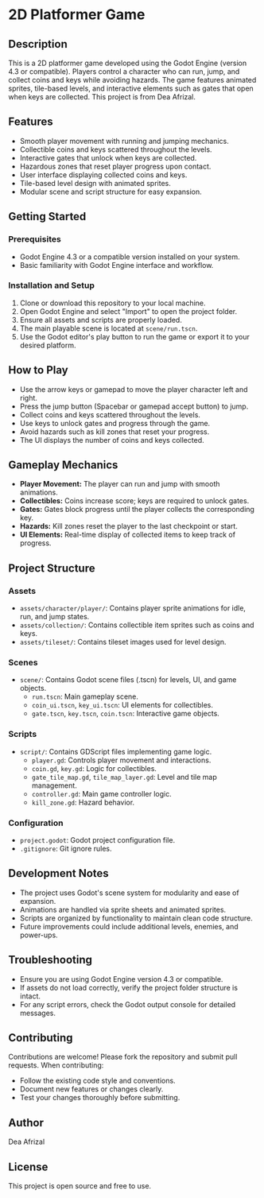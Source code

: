# 2D Platformer Game

## Description
This is a 2D platformer game developed using the Godot Engine (version 4.3 or compatible). Players control a character who can run, jump, and collect coins and keys while avoiding hazards. The game features animated sprites, tile-based levels, and interactive elements such as gates that open when keys are collected. This project is from Dea Afrizal.

## Features
- Smooth player movement with running and jumping mechanics.
- Collectible coins and keys scattered throughout the levels.
- Interactive gates that unlock when keys are collected.
- Hazardous zones that reset player progress upon contact.
- User interface displaying collected coins and keys.
- Tile-based level design with animated sprites.
- Modular scene and script structure for easy expansion.

## Getting Started

### Prerequisites
- Godot Engine 4.3 or a compatible version installed on your system.
- Basic familiarity with Godot Engine interface and workflow.

### Installation and Setup
1. Clone or download this repository to your local machine.
2. Open Godot Engine and select "Import" to open the project folder.
3. Ensure all assets and scripts are properly loaded.
4. The main playable scene is located at `scene/run.tscn`.
5. Use the Godot editor's play button to run the game or export it to your desired platform.

## How to Play
- Use the arrow keys or gamepad to move the player character left and right.
- Press the jump button (Spacebar or gamepad accept button) to jump.
- Collect coins and keys scattered throughout the levels.
- Use keys to unlock gates and progress through the game.
- Avoid hazards such as kill zones that reset your progress.
- The UI displays the number of coins and keys collected.

## Gameplay Mechanics
- **Player Movement:** The player can run and jump with smooth animations.
- **Collectibles:** Coins increase score; keys are required to unlock gates.
- **Gates:** Gates block progress until the player collects the corresponding key.
- **Hazards:** Kill zones reset the player to the last checkpoint or start.
- **UI Elements:** Real-time display of collected items to keep track of progress.

## Project Structure

### Assets
- `assets/character/player/`: Contains player sprite animations for idle, run, and jump states.
- `assets/collection/`: Contains collectible item sprites such as coins and keys.
- `assets/tileset/`: Contains tileset images used for level design.

### Scenes
- `scene/`: Contains Godot scene files (.tscn) for levels, UI, and game objects.
  - `run.tscn`: Main gameplay scene.
  - `coin_ui.tscn`, `key_ui.tscn`: UI elements for collectibles.
  - `gate.tscn`, `key.tscn`, `coin.tscn`: Interactive game objects.

### Scripts
- `script/`: Contains GDScript files implementing game logic.
  - `player.gd`: Controls player movement and interactions.
  - `coin.gd`, `key.gd`: Logic for collectibles.
  - `gate_tile_map.gd`, `tile_map_layer.gd`: Level and tile map management.
  - `controller.gd`: Main game controller logic.
  - `kill_zone.gd`: Hazard behavior.

### Configuration
- `project.godot`: Godot project configuration file.
- `.gitignore`: Git ignore rules.

## Development Notes
- The project uses Godot's scene system for modularity and ease of expansion.
- Animations are handled via sprite sheets and animated sprites.
- Scripts are organized by functionality to maintain clean code structure.
- Future improvements could include additional levels, enemies, and power-ups.

## Troubleshooting
- Ensure you are using Godot Engine version 4.3 or compatible.
- If assets do not load correctly, verify the project folder structure is intact.
- For any script errors, check the Godot output console for detailed messages.

## Contributing
Contributions are welcome! Please fork the repository and submit pull requests. When contributing:
- Follow the existing code style and conventions.
- Document new features or changes clearly.
- Test your changes thoroughly before submitting.

## Author
Dea Afrizal

## License
This project is open source and free to use.
